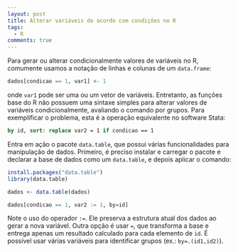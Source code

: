 ```yaml
---
layout: post
title: Alterar variáveis de acordo com condições no R
tags:
  - R
comments: true
---
```


Para gerar ou alterar condicionalmente valores de variáveis no R, comumente usamos a notação de linhas e colunas de um `data.frame`:

```r
dados[condicao == 1, var1] <- 1
```

onde `var1` pode ser uma ou um vetor de variáveis. Entretanto, as funções base do R não possuem uma sintaxe simples para alterar valores de variáveis condicionalmente, avaliando o comando por grupos. Para exemplificar o problema, esta é a operação equivalente no software Stata:

```stata
by id, sort: replace var2 = 1 if condicao == 1
```

Entra em ação o pacote `data.table`, que possui várias funcionalidades para manipulação de dados. Primeiro, é preciso instalar e carregar o pacote e declarar a base de dados como um `data.table`, e depois aplicar o comando:

```r
install.packages("data.table")
library(data.table)

dados <- data.table(dados)

dados[condicao == 1, var2 := 1, by=id]
```

Note o uso do operador `:=`. Ele preserva a estrutura atual dos dados ao gerar a nova variável. Outra opção é usar `=`, que transforma a base e entrega apenas um resultado calculado para cada elemento de `id`. É possível usar várias variáveis para identificar grupos (ex.: `by=.(id1,id2)`).
